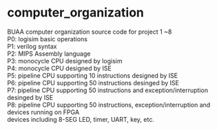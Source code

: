 # computer_organization
BUAA computer organization source code for project 1 ~8 \
P0: logisim basic operations \
P1: verilog syntax\
P2: MIPS Assembly language \
P3: monocycle CPU designed by logisim \
P4: monocycle CPU designed by ISE \
P5: pipeline CPU supporting 10 instructions designed by ISE \
P6: pipeline CPU supporting 50 instructions desinged by ISE \
P7: pipeline CPU supporting 50 instructions and exception/interruption desinged by ISE  \
P8: pipeline CPU supporting 50 instructions, exception/interruption and devices running on FPGA  \
    devices including 8-SEG LED, timer, UART, key, etc.

